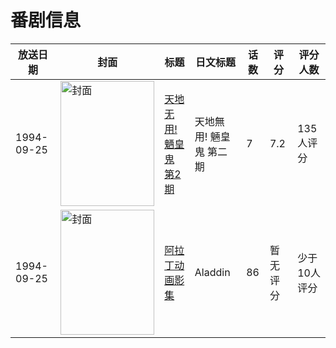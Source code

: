 # 番剧信息

|放送日期|封面|标题|日文标题|话数|评分|评分人数|
|---|---|---|---|---|---|---|
|1994-09-25|<img src="//lain.bgm.tv/pic/cover/c/eb/8b/54257_ISOl7.jpg" alt="封面" style="width:150px;height:200px;object-fit:cover;">|[天地无用! 魉皇鬼 第2期](https://bangumi.tv/subject/54257)|天地無用! 魎皇鬼 第二期|7|7.2|135人评分|
|1994-09-25|<img src="//lain.bgm.tv/pic/cover/c/c9/86/425651_PY9B4.jpg" alt="封面" style="width:150px;height:200px;object-fit:cover;">|[阿拉丁动画影集](https://bangumi.tv/subject/425651)|Aladdin|86|暂无评分|少于10人评分|

